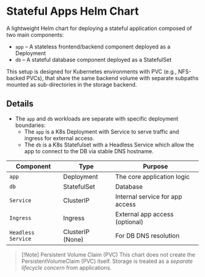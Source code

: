 # Stateful Apps Helm Chart

A lightweight Helm chart for deploying a stateful application composed of two main components:

- `app` – A stateless frontend/backend component deployed as a Deployment
- `db` – A stateful database component deployed as a StatefulSet

This setup is designed for Kubernetes environments with PVC (e.g., NFS-backed PVCs), that share the same backend volume with separate subpaths mounted as sub-directories in the storage backend.

## Details
- The `app` and `db` workloads are separate with specific deployment boundaries:
  - The `app` is a K8s Deployment with Service to serve traffic and ingress for external access.
  - The `db` is a K8s Statefulset with a Headless Service which allow the app to connect to the DB via stable DNS hostname.

| Component | Type         | Purpose                                |
|-----------|--------------|----------------------------------------|
| `app`     | Deployment   | The core application logic            |
| `db`      | StatefulSet  | Database                              |
| `Service` | ClusterIP    | Internal service for app access        |
| `Ingress` | Ingress      | External app access (optional)         |
| `Headless Service` | ClusterIP (None) | For DB DNS resolution        |



>[!Note] Persistent Volume Claim (PVC) This chart does not create the PersistentVolumeClaim (PVC) itself. Storage is treated as a *separate lifecycle concern* from applications.
